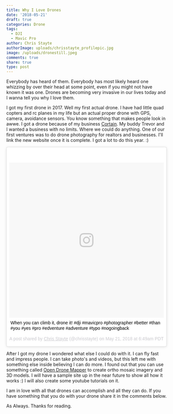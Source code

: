 ```yaml
---
title: Why I Love Drones
date: '2018-05-21'
draft: true
categories: Drone
tags:
  - DJI
  - Mavic Pro
author: Chris Stayte
authorImage: uploads/chrisstayte_profilepic.jpg
image: /uploads/dronestill.jpeg
comments: true
share: true
type: post
---
```

Everybody has heard of them. Everybody has most likely heard one whizzing by over their head at some point, even if you might not have known it was one. Drones are becoming very invasive in our lives today and I wanna tell you why I love them.

I got my first drone in 2017. Well my first actual drone. I have had little quad copters and rc planes in my life but an actual proper drone with GPS, camera, avoidance sensors. You know something that makes people look in awwe. I got a drone because of my business [Cortain](cortain.com). My buddy Trevor and I wanted a business with no limits. Where we could do anything. One of our first ventures was to do drone photography for realtors and businesses. I'll link the new website once it is complete. I got a lot to do this year. :) 

<blockquote class="instagram-media" data-instgrm-captioned data-instgrm-permalink="https://www.instagram.com/p/BjCrBkAnDTd/" data-instgrm-version="8" style=" background:#FFF; border:0; border-radius:3px; box-shadow:0 0 1px 0 rgba(0,0,0,0.5),0 1px 10px 0 rgba(0,0,0,0.15); margin: 1px; max-width:658px; padding:0; width:99.375%; width:-webkit-calc(100% - 2px); width:calc(100% - 2px);"><div style="padding:8px;"> <div style=" background:#F8F8F8; line-height:0; margin-top:40px; padding:50.0% 0; text-align:center; width:100%;"> <div style=" background:url(data:image/png;base64,iVBORw0KGgoAAAANSUhEUgAAACwAAAAsCAMAAAApWqozAAAABGdBTUEAALGPC/xhBQAAAAFzUkdCAK7OHOkAAAAMUExURczMzPf399fX1+bm5mzY9AMAAADiSURBVDjLvZXbEsMgCES5/P8/t9FuRVCRmU73JWlzosgSIIZURCjo/ad+EQJJB4Hv8BFt+IDpQoCx1wjOSBFhh2XssxEIYn3ulI/6MNReE07UIWJEv8UEOWDS88LY97kqyTliJKKtuYBbruAyVh5wOHiXmpi5we58Ek028czwyuQdLKPG1Bkb4NnM+VeAnfHqn1k4+GPT6uGQcvu2h2OVuIf/gWUFyy8OWEpdyZSa3aVCqpVoVvzZZ2VTnn2wU8qzVjDDetO90GSy9mVLqtgYSy231MxrY6I2gGqjrTY0L8fxCxfCBbhWrsYYAAAAAElFTkSuQmCC); display:block; height:44px; margin:0 auto -44px; position:relative; top:-22px; width:44px;"></div></div> <p style=" margin:8px 0 0 0; padding:0 4px;"> <a href="https://www.instagram.com/p/BjCrBkAnDTd/" style=" color:#000; font-family:Arial,sans-serif; font-size:14px; font-style:normal; font-weight:normal; line-height:17px; text-decoration:none; word-wrap:break-word;" target="_blank">When you can climb it, drone it! #dji #mavicpro #photographer #better #than #you #yes #pro #edventure #adventure #typo #nogoingback</a></p> <p style=" color:#c9c8cd; font-family:Arial,sans-serif; font-size:14px; line-height:17px; margin-bottom:0; margin-top:8px; overflow:hidden; padding:8px 0 7px; text-align:center; text-overflow:ellipsis; white-space:nowrap;">A post shared by <a href="https://www.instagram.com/chrisstayte/" style=" color:#c9c8cd; font-family:Arial,sans-serif; font-size:14px; font-style:normal; font-weight:normal; line-height:17px;" target="_blank"> Chris Stayte</a> (@chrisstayte) on <time style=" font-family:Arial,sans-serif; font-size:14px; line-height:17px;" datetime="2018-05-21T13:49:28+00:00">May 21, 2018 at 6:49am PDT</time></p></div></blockquote> <script async defer src="//www.instagram.com/embed.js"></script>

After I got my drone I wondered what else I could do with it. I can fly fast and impress people. I can take photo's and videos, but this left me with something else inside believing I can do more. I found out that you can use something called [Open Drone Mapper](http://opendronemap.org/) to create ortho mosaic imagery and 3D models. I will have a sample site up in the near future to show all how it works :) I will also create some youtube tutorials on it.

I am in love with all that drones can accomplish and all they can do. If you have something that you do with your drone share it in the comments below. 



As Always. Thanks for reading.

